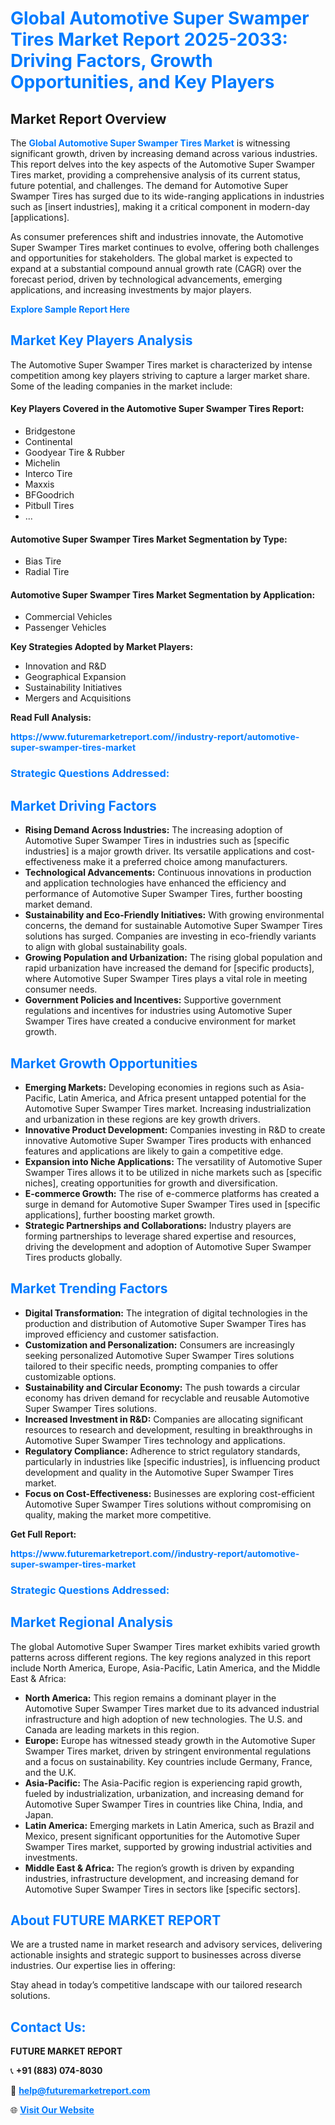 <h1 style="color: #007BFF;">Global Automotive Super Swamper Tires Market Report 2025-2033: Driving Factors, Growth Opportunities, and Key Players</h1>

<section id="overview">
<h2>Market Report Overview</h2>
<p>The <a href="https://www.futuremarketreport.com//industry-report/automotive-super-swamper-tires-market" style="color: #007BFF; text-decoration: none;"><strong>Global Automotive Super Swamper Tires Market</strong></a> is witnessing significant growth, driven by increasing demand across various industries. This report delves into the key aspects of the Automotive Super Swamper Tires market, providing a comprehensive analysis of its current status, future potential, and challenges. The demand for Automotive Super Swamper Tires has surged due to its wide-ranging applications in industries such as [insert industries], making it a critical component in modern-day [applications].</p>
<p>As consumer preferences shift and industries innovate, the Automotive Super Swamper Tires market continues to evolve, offering both challenges and opportunities for stakeholders. The global market is expected to expand at a substantial compound annual growth rate (CAGR) over the forecast period, driven by technological advancements, emerging applications, and increasing investments by major players.</p>
</section>

<section id="overview">
<p><a href="https://www.futuremarketreport.com//request-sample/reportId=60471" style="color: #007BFF; text-decoration: none;"><strong>Explore Sample Report Here</strong></a></p>
</section>

<section id="key-players">
<h2 style="color: #007BFF;">Market Key Players Analysis</h2>
<p>The Automotive Super Swamper Tires market is characterized by intense competition among key players striving to capture a larger market share. Some of the leading companies in the market include:</p>
<h4>Key Players Covered in the Automotive Super Swamper Tires Report:</h4>
<ul><li>Bridgestone</li><li>Continental</li><li>Goodyear Tire &amp; Rubber</li><li>Michelin</li><li>Interco Tire</li><li>Maxxis</li><li>BFGoodrich</li><li>Pitbull Tires</li><li>...</li></ul>
<h4>Automotive Super Swamper Tires Market Segmentation by Type:</h4>
<ul><li>Bias Tire</li><li>Radial Tire</li></ul>

<h4>Automotive Super Swamper Tires Market Segmentation by Application:</h4>
<ul><li>Commercial Vehicles</li><li>Passenger Vehicles</li></ul>
<p><strong>Key Strategies Adopted by Market Players:</strong></p>
<ul>
<li>Innovation and R&D</li>
<li>Geographical Expansion</li>
<li>Sustainability Initiatives</li>
<li>Mergers and Acquisitions</li>
</ul>
</section>

<section>
<p><strong>Read Full Analysis: </strong></p><a href="https://www.futuremarketreport.com//industry-report/automotive-super-swamper-tires-market" style="color: #007BFF; text-decoration: none;"><strong>https://www.futuremarketreport.com//industry-report/automotive-super-swamper-tires-market</strong></a>
<h3 style="color: #007BFF;">Strategic Questions Addressed:</h3>
</section>

<section id="driving-factors">
<h2 style="color: #007BFF;">Market Driving Factors</h2>
<ul>
<li><strong>Rising Demand Across Industries:</strong> The increasing adoption of Automotive Super Swamper Tires in industries such as [specific industries] is a major growth driver. Its versatile applications and cost-effectiveness make it a preferred choice among manufacturers.</li>
<li><strong>Technological Advancements:</strong> Continuous innovations in production and application technologies have enhanced the efficiency and performance of Automotive Super Swamper Tires, further boosting market demand.</li>
<li><strong>Sustainability and Eco-Friendly Initiatives:</strong> With growing environmental concerns, the demand for sustainable Automotive Super Swamper Tires solutions has surged. Companies are investing in eco-friendly variants to align with global sustainability goals.</li>
<li><strong>Growing Population and Urbanization:</strong> The rising global population and rapid urbanization have increased the demand for [specific products], where Automotive Super Swamper Tires plays a vital role in meeting consumer needs.</li>
<li><strong>Government Policies and Incentives:</strong> Supportive government regulations and incentives for industries using Automotive Super Swamper Tires have created a conducive environment for market growth.</li>
</ul>
</section>

<section id="growth-opportunities">
<h2 style="color: #007BFF;">Market Growth Opportunities</h2>
<ul>
<li><strong>Emerging Markets:</strong> Developing economies in regions such as Asia-Pacific, Latin America, and Africa present untapped potential for the Automotive Super Swamper Tires market. Increasing industrialization and urbanization in these regions are key growth drivers.</li>
<li><strong>Innovative Product Development:</strong> Companies investing in R&D to create innovative Automotive Super Swamper Tires products with enhanced features and applications are likely to gain a competitive edge.</li>
<li><strong>Expansion into Niche Applications:</strong> The versatility of Automotive Super Swamper Tires allows it to be utilized in niche markets such as [specific niches], creating opportunities for growth and diversification.</li>
<li><strong>E-commerce Growth:</strong> The rise of e-commerce platforms has created a surge in demand for Automotive Super Swamper Tires used in [specific applications], further boosting market growth.</li>
<li><strong>Strategic Partnerships and Collaborations:</strong> Industry players are forming partnerships to leverage shared expertise and resources, driving the development and adoption of Automotive Super Swamper Tires products globally.</li>
</ul>
</section>

<section id="trending-factors">
<h2 style="color: #007BFF;">Market Trending Factors</h2>
<ul>
<li><strong>Digital Transformation:</strong> The integration of digital technologies in the production and distribution of Automotive Super Swamper Tires has improved efficiency and customer satisfaction.</li>
<li><strong>Customization and Personalization:</strong> Consumers are increasingly seeking personalized Automotive Super Swamper Tires solutions tailored to their specific needs, prompting companies to offer customizable options.</li>
<li><strong>Sustainability and Circular Economy:</strong> The push towards a circular economy has driven demand for recyclable and reusable Automotive Super Swamper Tires solutions.</li>
<li><strong>Increased Investment in R&D:</strong> Companies are allocating significant resources to research and development, resulting in breakthroughs in Automotive Super Swamper Tires technology and applications.</li>
<li><strong>Regulatory Compliance:</strong> Adherence to strict regulatory standards, particularly in industries like [specific industries], is influencing product development and quality in the Automotive Super Swamper Tires market.</li>
<li><strong>Focus on Cost-Effectiveness:</strong> Businesses are exploring cost-efficient Automotive Super Swamper Tires solutions without compromising on quality, making the market more competitive.</li>
</ul>
</section>

<section>
<p><strong>Get Full Report: </strong></p><a href="https://www.futuremarketreport.com//industry-report/automotive-super-swamper-tires-market" style="color: #007BFF; text-decoration: none;"><strong>https://www.futuremarketreport.com//industry-report/automotive-super-swamper-tires-market</strong></a>
<h3 style="color: #007BFF;">Strategic Questions Addressed:</h3>
</section>


<section id="regional-analysis">
<h2 style="color: #007BFF;">Market Regional Analysis</h2>
<p>The global Automotive Super Swamper Tires market exhibits varied growth patterns across different regions. The key regions analyzed in this report include North America, Europe, Asia-Pacific, Latin America, and the Middle East & Africa:</p>
<ul>
<li><strong>North America:</strong> This region remains a dominant player in the Automotive Super Swamper Tires market due to its advanced industrial infrastructure and high adoption of new technologies. The U.S. and Canada are leading markets in this region.</li>
<li><strong>Europe:</strong> Europe has witnessed steady growth in the Automotive Super Swamper Tires market, driven by stringent environmental regulations and a focus on sustainability. Key countries include Germany, France, and the U.K.</li>
<li><strong>Asia-Pacific:</strong> The Asia-Pacific region is experiencing rapid growth, fueled by industrialization, urbanization, and increasing demand for Automotive Super Swamper Tires in countries like China, India, and Japan.</li>
<li><strong>Latin America:</strong> Emerging markets in Latin America, such as Brazil and Mexico, present significant opportunities for the Automotive Super Swamper Tires market, supported by growing industrial activities and investments.</li>
<li><strong>Middle East & Africa:</strong> The region’s growth is driven by expanding industries, infrastructure development, and increasing demand for Automotive Super Swamper Tires in sectors like [specific sectors].</li>
</ul>
</section>

<footer>
<h2 style="color: #007BFF;">About FUTURE MARKET REPORT</h2>
<p>We are a trusted name in market research and advisory services, delivering actionable insights and strategic support to businesses across diverse industries. Our expertise lies in offering:</p>

<p>Stay ahead in today’s competitive landscape with our tailored research solutions.</p>

<h2 style="color: #007BFF;">Contact Us:</h2>
<p><strong>FUTURE MARKET REPORT</strong></p>
<p>📞 <strong>+91 (883) 074-8030</strong></p>
<p>📧 <strong><a href="mailto:help@futuremarketreport.com" style="color: #007BFF;">help@futuremarketreport.com</a></strong></p>
<p>🌐 <strong><a href="https://www.futuremarketreport.com/" style="color: #007BFF;">Visit Our Website</a></strong></p>
</footer>